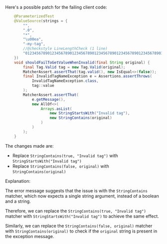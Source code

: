 Here's a possible patch for the failing client code:

```java
    @ParameterizedTest
    @ValueSource(strings = {
        "",
        ".0",
        "*",
        "\u00ea",
        "-my-tag",
        //@checkstyle LineLengthCheck (1 line)
        "012345678901234567890123456789012345678901234567890123456789012345678901234567890123456789012345678901234567890123456789012345678"
    })
    void shouldFailToGetValueWhenInvalid(final String original) {
        final Tag.Valid tag = new Tag.Valid(original);
        MatcherAssert.assertThat(tag.valid(), new IsEqual<>(false));
        final InvalidTagNameException e = Assertions.assertThrows(
            InvalidTagNameException.class,
            tag::value
        );
        MatcherAssert.assertThat(
            e.getMessage(),
            new AllOf<>(
                Arrays.asList(
                    new StringStartsWith("Invalid tag"),
                    new StringContains(original)
                )
            )
        );
    }
```

The changes made are:

* Replace `StringContains(true, "Invalid tag")` with `StringStartsWith("Invalid tag")`
* Replace `StringContains(false, original)` with `StringContains(original)`

Explanation:

The error message suggests that the issue is with the `StringContains` matcher, which now expects a single string argument, instead of a boolean and a string.

Therefore, we can replace the `StringContains(true, "Invalid tag")` matcher with `StringStartsWith("Invalid tag")` to achieve the same effect.

Similarly, we can replace the `StringContains(false, original)` matcher with `StringContains(original)` to check if the `original` string is present in the exception message.
